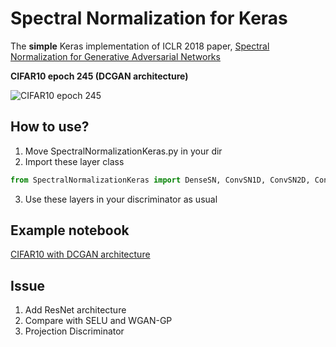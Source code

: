 Spectral Normalization for Keras
================================
The **simple** Keras implementation of ICLR 2018 paper, [Spectral Normalization for Generative Adversarial Networks](https://openreview.net/forum?id=B1QRgziT-)

**CIFAR10 epoch 245 (DCGAN architecture)**

![](https://raw.githubusercontent.com/IShengFang/SpectralNormalizationKeras/master/generated_img_CIFAR10_DCGAN/SN_epoch_245.png "CIFAR10 epoch 245")

How to use?
----
1. Move SpectralNormalizationKeras.py in your dir
2. Import these layer class
``` python
from SpectralNormalizationKeras import DenseSN, ConvSN1D, ConvSN2D, ConvSN3D
```
3. Use these layers in your discriminator as usual

Example notebook
------
[CIFAR10 with DCGAN architecture](http://nbviewer.jupyter.org/github/ishengfang/SpectralNormalizationKeras/blob/master/CIFAR10%28DCGAN%20Structure%29.ipynb)


Issue
-----
1. Add ResNet architecture 
2. Compare with SELU and WGAN-GP
3. Projection Discriminator
